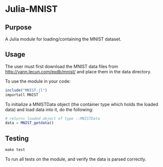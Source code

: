Julia-MNIST
===========

Purpose
-------

A Julia module for loading/containing the MNIST dataset. 


Usage
-----

The user must first download the MNIST data files from http://yann.lecun.com/exdb/mnist/ and place them in the data directory.

To use the module in your code:

```julia
include("MNIST.jl")
importall MNIST
```

To initialize a MNISTData object (the container type which holds the loaded data) and load data into it, do the following:

```julia
# returns loaded object of type ::MNISTData
data = MNIST_getdata() 
```

Testing
-------

```makefile
make test
```

To run all tests on the module, and verify the data is parsed correctly.

